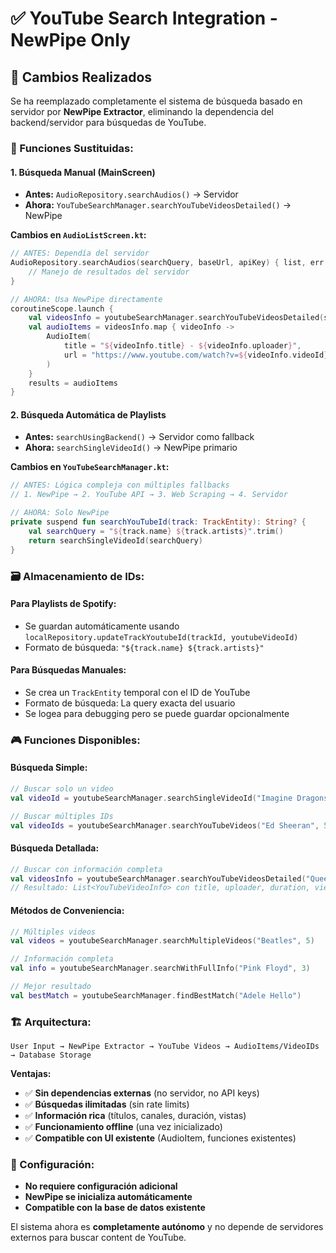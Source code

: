 # ✅ YouTube Search Integration - NewPipe Only

## 🎯 **Cambios Realizados**

Se ha reemplazado completamente el sistema de búsqueda basado en servidor por **NewPipe Extractor**, eliminando la dependencia del backend/servidor para búsquedas de YouTube.

### **🔄 Funciones Sustituidas:**

#### **1. Búsqueda Manual (MainScreen)**
- **Antes:** `AudioRepository.searchAudios()` → Servidor
- **Ahora:** `YouTubeSearchManager.searchYouTubeVideosDetailed()` → NewPipe

**Cambios en `AudioListScreen.kt`:**
```kotlin
// ANTES: Dependía del servidor
AudioRepository.searchAudios(searchQuery, baseUrl, apiKey) { list, err ->
    // Manejo de resultados del servidor
}

// AHORA: Usa NewPipe directamente
coroutineScope.launch {
    val videosInfo = youtubeSearchManager.searchYouTubeVideosDetailed(searchQuery, 10)
    val audioItems = videosInfo.map { videoInfo ->
        AudioItem(
            title = "${videoInfo.title} - ${videoInfo.uploader}",
            url = "https://www.youtube.com/watch?v=${videoInfo.videoId}"
        )
    }
    results = audioItems
}
```

#### **2. Búsqueda Automática de Playlists**
- **Antes:** `searchUsingBackend()` → Servidor como fallback
- **Ahora:** `searchSingleVideoId()` → NewPipe primario

**Cambios en `YouTubeSearchManager.kt`:**
```kotlin
// ANTES: Lógica compleja con múltiples fallbacks
// 1. NewPipe → 2. YouTube API → 3. Web Scraping → 4. Servidor

// AHORA: Solo NewPipe
private suspend fun searchYouTubeId(track: TrackEntity): String? {
    val searchQuery = "${track.name} ${track.artists}".trim()
    return searchSingleVideoId(searchQuery)
}
```

### **🗃️ Almacenamiento de IDs:**

#### **Para Playlists de Spotify:**
- Se guardan automáticamente usando `localRepository.updateTrackYoutubeId(trackId, youtubeVideoId)`
- Formato de búsqueda: `"${track.name} ${track.artists}"`

#### **Para Búsquedas Manuales:**
- Se crea un `TrackEntity` temporal con el ID de YouTube
- Formato de búsqueda: La query exacta del usuario
- Se logea para debugging pero se puede guardar opcionalmente

### **🎮 Funciones Disponibles:**

#### **Búsqueda Simple:**
```kotlin
// Buscar solo un video
val videoId = youtubeSearchManager.searchSingleVideoId("Imagine Dragons Thunder")

// Buscar múltiples IDs
val videoIds = youtubeSearchManager.searchYouTubeVideos("Ed Sheeran", 5)
```

#### **Búsqueda Detallada:**
```kotlin
// Buscar con información completa
val videosInfo = youtubeSearchManager.searchYouTubeVideosDetailed("Queen", 3)
// Resultado: List<YouTubeVideoInfo> con title, uploader, duration, viewCount, etc.
```

#### **Métodos de Conveniencia:**
```kotlin
// Múltiples videos
val videos = youtubeSearchManager.searchMultipleVideos("Beatles", 5)

// Información completa
val info = youtubeSearchManager.searchWithFullInfo("Pink Floyd", 3)

// Mejor resultado
val bestMatch = youtubeSearchManager.findBestMatch("Adele Hello")
```

### **🏗️ Arquitectura:**

```
User Input → NewPipe Extractor → YouTube Videos → AudioItems/VideoIDs → Database Storage
```

**Ventajas:**
- ✅ **Sin dependencias externas** (no servidor, no API keys)
- ✅ **Búsquedas ilimitadas** (sin rate limits)
- ✅ **Información rica** (títulos, canales, duración, vistas)
- ✅ **Funcionamiento offline** (una vez inicializado)
- ✅ **Compatible con UI existente** (AudioItem, funciones existentes)

### **🔧 Configuración:**
- **No requiere configuración adicional**
- **NewPipe se inicializa automáticamente**
- **Compatible con la base de datos existente**

El sistema ahora es **completamente autónomo** y no depende de servidores externos para buscar content de YouTube.
